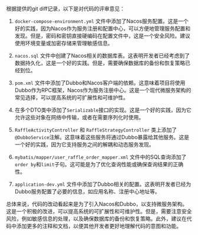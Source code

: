 根据提供的git diff记录，以下是对代码的评审意见：

1. `docker-compose-environment.yml` 文件中添加了Nacos服务配置。这是一个好的实践，因为Nacos作为服务注册和配置中心，可以方便地管理服务配置和发现。但是，密码和密钥直接硬编码在配置文件中，这是一个安全风险。建议使用环境变量或加密存储来管理敏感信息。

2. `nacos.sql` 文件中创建了Nacos相关的数据库表。这表明开发者已经考虑到了数据持久化，这是一个好的实践。但是，需要确保数据库的备份和恢复策略已经到位。

3. `pom.xml` 文件中添加了Dubbo和Nacos客户端的依赖。这意味着项目将使用Dubbo作为RPC框架，Nacos作为服务注册中心。这是一个现代微服务架构的常见选择，可以提高系统的可扩展性和可维护性。

4. 在多个DTO类中添加了`Serializable`接口的实现。这是一个好的实践，因为它允许这些对象在网络中传输，或者在需要序列化时使用。

5. `RaffleActivityController` 和 `RaffleStrategyController` 类上添加了`@DubboService`注解。这意味着这些服务将通过Dubbo暴露给其他服务。这是一个好的实践，因为它支持服务之间的解耦和动态服务发现。

6. `mybatis/mapper/user_raffle_order_mapper.xml` 文件中的SQL查询添加了`order by`和`limit`子句。这可能是为了优化查询性能或确保查询结果的正确性。

7. `application-dev.yml` 文件中添加了Dubbo相关的配置。这表明开发者已经为Dubbo服务配置了必要的信息，如应用名称、注册中心地址等。

总体来说，代码的改动看起来是为了引入Nacos和Dubbo，以支持微服务架构。这是一个积极的改进，可以提高系统的可扩展性和可维护性。但是，需要注意安全风险，例如敏感信息的处理，以及确保数据库的备份和恢复策略。此外，建议在代码中添加更多的注释和文档，以便其他开发者更好地理解代码的意图和功能。